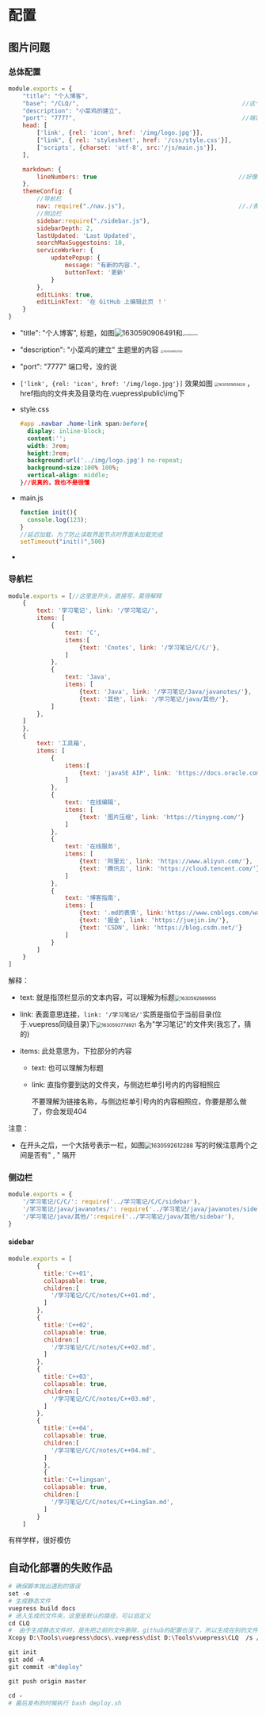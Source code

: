 # 配置

## 图片问题



### 总体配置

```js
module.exports = {
    "title": "个人博客",
    "base": "/CLQ/",                                              //这个是啥忘了，好像是仓库？
    "description": "小菜鸡的建立",
    "port": "7777",                                               //端口号
	head: [
        ['link', {rel: 'icon', href: '/img/logo.jpg'}],
        ["link", { rel: 'stylesheet', href: '/css/style.css'}],
        ['scripts', {charset: 'utf-8', src:'/js/main.js'}],
    ],

    markdown: {
        lineNumbers: true                                        //好像是markdown语法开关吧
    },
    themeConfig: {
    	//导航栏
        nav: require("./nav.js"),                                //./表示当前文件夹目录
        //侧边栏
        sidebar:require("./sidebar.js"),
        sidebarDepth: 2,
        lastUpdated: 'Last Updated',
        searchMaxSuggestoins: 10,
        serviceWorker: {
            updatePopup: {
                message: "有新的内容.",
                buttonText: '更新'
            }
        },
        editLinks: true,
        editLinkText: '在 GitHub 上编辑此页 ！'
    }
}
```

+ "title": "个人博客",		          标题，如图<img src="ipic\1630590906491.png" alt="1630590906491" style="zoom:100%;" />和<img src="ipic\1630590957079.png" alt="1630590957079" style="zoom:25%;" /> 

+ "description": "小菜鸡的建立"                     主题里的内容    <img src="ipic\1630590653100.png" alt="1630590653100" style="zoom:36%;" />

+ "port": "7777"      端口号，没的说

+ ```['link', {rel: 'icon', href: '/img/logo.jpg'}]``` 效果如图 <img src="ipic\1630591659428.png" alt="1630591659428" style="zoom:50%;" /> ，href指向的文件夹及目录均在.vuepress\public\img下

+ style.css
  ```css
  #app .navbar .home-link span:before{
  	display: inline-block;
  	content:'';
  	width: 3rem;
  	height:3rem;
  	background:url('../img/logo.jpg') no-repeat;
  	background-size:100% 100%;
  	vertical-align: middle;
  }//说真的，我也不是很懂
  ```

+ main.js

  ```js
  function init(){
  	console.log(123);
  }
  //延迟加载，为了防止读取界面节点时界面未加载完成
  setTimeout("init()",500)
  ```

+ 

### 导航栏

```js
module.exports = [//这里是开头，直接写，莫得解释
    {
		text: '学习笔记', link: '/学习笔记/', 
		items: [
			{
				text: 'C',
				items:[
					{text: 'Cnotes', link: '/学习笔记/C/C/'},
				]
			},
			{
				text: 'Java',
				items: [
					{text: 'Java', link: '/学习笔记/Java/javanotes/'},
					{text: '其他', link: '/学习笔记/java/其他/'},
			]
		},
    ]
    },
    {
        text: '工具箱',
        items: [
        	{
       			items:[
					{text: 'javaSE AIP', link: 'https://docs.oracle.com/javase/8/docs/api/index.html'}
				]
        	},
			{	
                text: '在线编辑',
				items: [
					{text: '图片压缩', link: 'https://tinypng.com/'}
				]
            },
			{
                text: '在线服务',
				items: [
					{text: '阿里云', link: 'https://www.aliyun.com/'},
					{text: '腾讯云', link: 'https://cloud.tencent.com/'}
				]
            },
			{
                text: '博客指南',
				items: [
					{text: '.md的表情', link:'https://www.cnblogs.com/wangjs-jacky/p/12011208.html'},
					{text: '掘金', link: 'https://juejin.im/'},
					{text: 'CSDN', link: 'https://blog.csdn.net/'}
				]
            }
        ]
    }
]
```

解释：

+ text:    就是指顶栏显示的文本内容，可以理解为标题<img src="ipic\1630592669955.png" alt="1630592669955" style="zoom:67%;" /> 

+ link:    表面意思连接，```link: '/学习笔记/'```实质是指位于当前目录(位于.vuepress同级目录)下<img src="ipic\1630592774921.png" alt="1630592774921" style="zoom:67%;" /> 名为"学习笔记"的文件夹(我忘了，猜的)
+ items:    此处意思为，下拉部分的内容
  + text:    也可以理解为标题
  
  + link:    直指你要到达的文件夹，与侧边栏单引号内的内容相照应
  
    不要理解为链接名称，与侧边栏单引号内的内容相照应，你要是那么做了，你会发现404



注意：

+ 在开头之后，一个大括号表示一栏，如图<img src="ipic\1630592612288.png" alt="1630592612288" style="zoom:80%;" /> 写的时候注意两个之间是否有" , " 隔开

### 侧边栏

```js
module.exports = {
	'/学习笔记/C/C/': require('../学习笔记/C/C/sidebar'),
	'/学习笔记/java/javanotes/': require('../学习笔记/java/javanotes/sidebar'),
	'/学习笔记/java/其他/':require('../学习笔记/java/其他/sidebar'),
}	
```

#### sidebar

```js
module.exports = [
		{
		  title:'C++01',
		  collapsable: true,
		  children:[
			'/学习笔记/C/C/notes/C++01.md',
		  ]
		}, 
		{
		  title:'C++02',
		  collapsable: true,
		  children:[
			'/学习笔记/C/C/notes/C++02.md',
		  ]
		}, 
		{
		  title:'C++03',
		  collapsable: true,
		  children:[
			'/学习笔记/C/C/notes/C++03.md',
		  ]
		}, 
		{
		  title:'C++04',
		  collapsable: true,
		  children:[
			'/学习笔记/C/C/notes/C++04.md',
		  ]
		  }, 
		  {
		  title:'C++lingsan',
		  collapsable: true,
		  children:[
			'/学习笔记/C/C/notes/C++LingSan.md',
		  ]
		}
	]
```

有样学样，很好模仿

## 自动化部署的失败作品

```sh
# 确保脚本抛出遇到的错误
set -e
# 生成静态文件
vuepress build docs
# 进入生成的文件夹，这里是默认的路径，可以自定义
cd CLQ
#  由于生成静态文件时，是先把之前的文件删除，github的配置也没了，所以生成在别的文件夹从而复制过来
Xcopy D:\Tools\vuepress\docs\.vuepress\dist D:\Tools\vuepress\CLQ  /s /e /y

git init
git add -A
git commit -m"deploy"

git push origin master

cd -
# 最后发布的时候执行 bash deploy.sh
```

